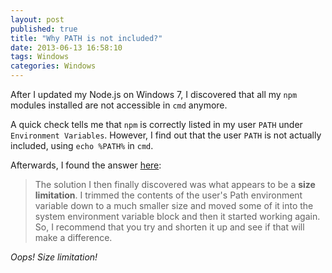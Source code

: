 ```yaml
---
layout: post
published: true
title: "Why PATH is not included?"
date: 2013-06-13 16:58:10
tags: Windows
categories: Windows
---
```


After I updated my Node.js on Windows 7, I discovered that all my `npm` modules
installed are not accessible in `cmd` anymore.

A quick check tells me that `npm` is correctly listed in my user `PATH` under
`Environment Variables`. However, I find out that the user `PATH` is not
actually included, using `echo %PATH%` in `cmd`.

Afterwards, I found the answer [here](http://superuser.com/q/419360/162776):

> The solution I then finally discovered was what appears to be a **size limitation**.
> I trimmed the contents of the user's Path environment variable down to a much
> smaller size and moved some of it into the system environment variable block and
> then it started working again. So, I recommend that you try and shorten it up and
> see if that will make a difference.

_Oops! Size limitation!_
